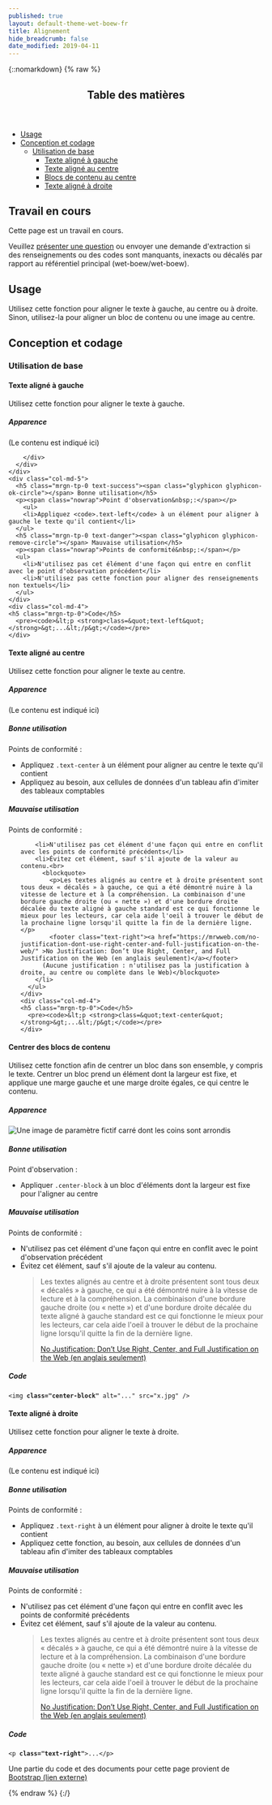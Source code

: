 ```yaml
---
published: true
layout: default-theme-wet-boew-fr
title: Alignement
hide_breadcrumb: false
date_modified: 2019-04-11
---
```

{::nomarkdown}
{% raw %}
  <span class="wb-prettify all-pre"></span>
  <div class="row">
    <nav role="navigation" class="col-md-8">
      <div class="panel panel-default">
        <header class="panel-heading">
          <h2 class="panel-title">Table des matières </h2>
        </header>
        <div class="panel-body">
          <ul>
            <li><a href="#purpose">Usage</a></li>
            <li><a href="#design">Conception et codage</a>
              <ul>
                <li><a href="#basic">Utilisation de base </a>
                  <ul>
                    <li><a href="#left">Texte aligné à gauche</a></li>
                    <li><a href="#centre">Texte aligné au centre</a></li>
                    <li><a href="#centre-bl">Blocs de contenu au centre</a></li>
                    <li><a href="#right">Texte aligné à droite  </a></li>
                  </ul>
                </li>
              </ul>
            </li>
          </ul>
        </div>
      </div>
    </nav>
    <section class="col-md-4">
      <div class="panel panel-warning">
        <div class="panel-body">
          <h2 class="mrgn-tp-0 h4 text-warning"><span class="fa fa-exclamation-triangle"></span> Travail en cours</h2>
          <p>Cette page est un travail en cours.</p>
          <p>Veuillez <a href="https://github.com/wet-boew/wet-boew-styleguide/issues/new">présenter une question</a> ou envoyer une demande d'extraction si des renseignements ou des codes sont manquants, inexacts ou décalés par rapport au référentiel principal (wet-boew/wet-boew).</p>
        </div>
      </div>
    </section>
  </div>
  <section>
    <h2 id="purpose"><span class="fa-stack"><span class="fa fa-circle fa-stack-2x"></span><span class="fa fa-info fa-stack-1x fa-inverse"></span></span> Usage </h2>
    <p>Utilisez cette fonction pour aligner le texte à gauche, au centre ou à droite. Sinon, utilisez-la pour aligner un bloc de contenu ou une image au centre.</p>
  </section>
  <h2 id="design"><span class="fa-stack"><span class="fa fa-circle fa-stack-2x"></span><span class="fa fa-paint-brush fa-stack-1x fa-inverse"></span></span> Conception et codage </h2>
  <h3 id="basic">Utilisation de base</h3>
  <h4 id="left"><span class="fa-stack"><span class="fa fa-circle fa-stack-2x"></span><span class="fa fa-align-left fa-stack-1x fa-inverse"></span></span> Texte aligné à gauche</h4>
  <p>Utilisez cette fonction pour aligner le texte à gauche.</p>
  <div class="row">
    <div class="col-md-3">
      <div class="panel panel-default">
        <div class="panel-body">
          <h5 class="mrgn-tp-0">Apparence</h5>
          <p class="text-left">(Le contenu est indiqué ici)</p>

        </div>
      </div>
    </div>
    <div class="col-md-5">
      <h5 class="mrgn-tp-0 text-success"><span class="glyphicon glyphicon-ok-circle"></span> Bonne utilisation</h5>
      <p><span class="nowrap">Point d'observation&nbsp;:</span></p>
        <ul>
        <li>Appliquez <code>.text-left</code> à un élément pour aligner à gauche le texte qu'il contient</li>
      </ul>
      <h5 class="mrgn-tp-0 text-danger"><span class="glyphicon glyphicon-remove-circle"></span> Mauvaise utilisation</h5>
      <p><span class="nowrap">Points de conformité&nbsp;:</span></p>
      <ul>
        <li>N'utilisez pas cet élément d'une façon qui entre en conflit avec le point d'observation précédent</li>
        <li>N'utilisez pas cette fonction pour aligner des renseignements non textuels</li>
      </ul>
    </div>
    <div class="col-md-4">
	<h5 class="mrgn-tp-0">Code</h5>
      <pre><code>&lt;p <strong>class=&quot;text-left&quot;</strong>&gt;...&lt;/p&gt;</code></pre>
    </div>
  </div>
  <h4 id="centre"><span class="fa-stack"><span class="fa fa-circle fa-stack-2x"></span><span class="fa fa-align-center fa-stack-1x fa-inverse"></span></span> Texte aligné au centre</h4>
  <p>Utilisez cette fonction pour aligner le texte au centre.</p>
  <div class="row">
    <div class="col-md-3">
      <div class="panel panel-default">
        <div class="panel-body">
          <h5 class="mrgn-tp-0">Apparence</h5>
          <p class="text-center">(Le contenu est indiqué ici)</p>
        </div>
      </div>
    </div>
    <div class="col-md-5">
      <h5 class="mrgn-tp-0 text-success"><span class="glyphicon glyphicon-ok-circle"></span> Bonne utilisation</h5>
      <p><span class="nowrap">Points de conformité&nbsp;:</span></p>
        <ul>
        <li>Appliquez <code>.text-center</code> à un élément pour aligner au centre le texte qu'il contient</li>
		<li>Appliquez au besoin, aux cellules de données d'un tableau afin d'imiter des tableaux comptables</li>
      </ul>
      <h5 class="mrgn-tp-0 text-danger"><span class="glyphicon glyphicon-remove-circle"></span> Mauvaise utilisation </h5>
      <p><span class="nowrap">Points de conformité&nbsp;:</span></p>
      <ul>

		<li>N'utilisez pas cet élément d'une façon qui entre en conflit avec les points de conformité précédents</li>
        <li>Évitez cet élément, sauf s'il ajoute de la valeur au contenu.<br>
          <blockquote>
            <p>Les textes alignés au centre et à droite présentent sont tous deux « décalés » à gauche, ce qui a été démontré nuire à la vitesse de lecture et à la compréhension. La combinaison d'une bordure gauche droite (ou « nette ») et d'une bordure droite décalée du texte aligné à gauche standard est ce qui fonctionne le mieux pour les lecteurs, car cela aide l'oeil à trouver le début de la prochaine ligne lorsqu'il quitte la fin de la dernière ligne.</p>
		    <footer class="text-right"><a href="https://mrwweb.com/no-justification-dont-use-right-center-and-full-justification-on-the-web/" >No Justification: Don’t Use Right, Center, and Full Justification on the Web (en anglais seulement)</a></footer>
	      (Aucune justification : n'utilisez pas la justification à droite, au centre ou complète dans le Web)</blockquote>
        </li>
      </ul>
    </div>
    <div class="col-md-4">
	<h5 class="mrgn-tp-0">Code</h5>
      <pre><code>&lt;p <strong>class=&quot;text-center&quot;</strong>&gt;...&lt;/p&gt;</code></pre>
    </div>
  </div>
  <h4 id="centre-bl"><span class="fa-stack"><span class="fa fa-circle fa-stack-2x"></span><span class="fa fa-align-center fa-stack-1x fa-inverse"></span></span> Centrer des blocs de contenu</h4>
  <p>Utilisez cette fonction afin de centrer un bloc dans son ensemble, y compris le texte. Centrer un bloc prend un élément dont la largeur est fixe, et applique une marge gauche et une marge droite égales, ce qui centre le contenu.</p>
  <div class="row">
    <div class="col-md-3">
      <div class="panel panel-default">
        <div class="panel-body">
          <h5 class="mrgn-tp-0">Apparence</h5>
          <img src="https://placehold.it/140x140" class="img-rounded center-block" alt="Une image de paramètre fictif carré dont les coins sont arrondis" /></div>
      </div>
    </div>
    <div class="col-md-5">
      <h5 class="mrgn-tp-0 text-success"><span class="glyphicon glyphicon-ok-circle"></span> Bonne utilisation </h5>
      <p><span class="nowrap">Point d'observation&nbsp;:</span></p>
        <ul>
        <li>Appliquer <code>.center-block</code> à un bloc d'éléments dont la largeur est fixe pour l'aligner au centre</li>
      </ul>
      <h5 class="mrgn-tp-0 text-danger"><span class="glyphicon glyphicon-remove-circle"></span> Mauvaise utilisation</h5>
      <p><span class="nowrap">Points de conformité&nbsp;:</span></p>
      <ul>
        <li>N'utilisez pas cet élément d'une façon qui entre en conflit avec le point d'observation précédent</li>
        <li>Évitez cet élément, sauf s'il ajoute de la valeur au contenu.<br>
          <blockquote>
            <p>Les textes alignés au centre et à droite présentent sont tous deux « décalés » à gauche, ce qui a été démontré nuire à la vitesse de lecture et à la compréhension. La combinaison d'une bordure gauche droite (ou « nette ») et d'une bordure droite décalée du texte aligné à gauche standard est ce qui fonctionne le mieux pour les lecteurs, car cela aide l'oeil à trouver le début de la prochaine ligne lorsqu'il quitte la fin de la dernière ligne.</p>
            <footer class="text-right"><a href="https://mrwweb.com/no-justification-dont-use-right-center-and-full-justification-on-the-web/" ><span lang="en">No Justification: Don’t Use Right, Center, and Full Justification on the Web</span> (en anglais seulement)</a></footer>
          </blockquote>
        </li>
        </ul>
    </div>
    <div class="col-md-4">
	<h5 class="mrgn-tp-0">Code</h5>
      <pre><code>&lt;img <strong>class=&quot;center-block&quot;</strong> alt=&quot;...&quot; src=&quot;x.jpg&quot; /&gt;</code></pre>
    </div>
  </div>
  <h4 id="right"><span class="fa-stack"><span class="fa fa-circle fa-stack-2x"></span><span class="fa fa-align-right fa-stack-1x fa-inverse"></span></span> Texte aligné à droite</h4>
  <p>Utilisez cette fonction pour aligner le texte à droite.</p>
  <div class="row">
    <div class="col-md-3">
      <div class="panel panel-default">
        <div class="panel-body">
          <h5 class="mrgn-tp-0">Apparence</h5>
          <p class="text-right">(Le contenu est indiqué ici)</p>
        </div>
      </div>
    </div>
    <div class="col-md-5">
      <h5 class="mrgn-tp-0 text-success"><span class="glyphicon glyphicon-ok-circle"></span> Bonne utilisation </h5>
      <p><span class="nowrap">Points de conformité&nbsp;:</span></p>
        <ul>
        <li>Appliquez <code>.text-right</code> à un élément pour aligner à droite le texte qu'il contient</li>
		<li>Appliquez cette fonction, au besoin, aux cellules de données d'un tableau afin d'imiter des tableaux comptables</li>
      </ul>
      <h5 class="mrgn-tp-0 text-danger"><span class="glyphicon glyphicon-remove-circle"></span> Mauvaise utilisation </h5>
      <p><span class="nowrap">Points de conformité&nbsp;:</span></p>
      <ul>
        <li>N'utilisez pas cet élément d'une façon qui entre en conflit avec les points de conformité précédents</li>
        <li>Évitez cet élément, sauf s'il ajoute de la valeur au contenu.
          <blockquote>
            <p>Les textes alignés au centre et à droite présentent sont tous deux « décalés » à gauche, ce qui a été démontré nuire à la vitesse de lecture et à la compréhension. La combinaison d'une bordure gauche droite (ou « nette ») et d'une bordure droite décalée du texte aligné à gauche standard est ce qui fonctionne le mieux pour les lecteurs, car cela aide l'oeil à trouver le début de la prochaine ligne lorsqu'il quitte la fin de la dernière ligne.</p>
            <footer class="text-right"><a href="https://mrwweb.com/no-justification-dont-use-right-center-and-full-justification-on-the-web/" ><span lang="en">No Justification: Don’t Use Right, Center, and Full Justification on the Web</span> (en anglais seulement)</a></footer>
          </blockquote>
        </li>
       </ul>
    </div>
    <div class="col-md-4">
	<h5 class="mrgn-tp-0">Code</h5>
      <pre><code>&lt;p <strong>class=&quot;text-right&quot;</strong>&gt;...&lt;/p&gt;</code></pre>
    </div>
  </div>
  <p class="mrgn-tp-lg text-muted">Une partie du code et des documents pour cette page provient de <a href="https://getbootstrap.com/" rel="external">Bootstrap<span  class="wb-inv"> (lien externe)</span></a></p>
{% endraw %}
{:/}
